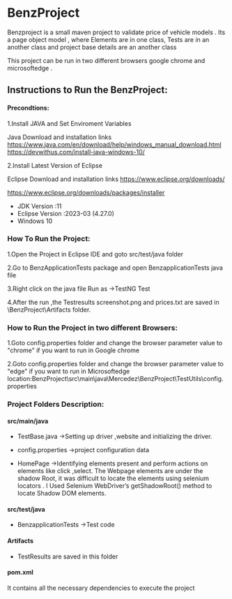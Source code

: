 
# BenzProject

Benzproject is a small maven project to validate price of vehicle models . Its a page object model , where Elements are in one class, Tests are in an another class and project base details are an another class

This project can be run in two different browsers google chrome and microsoftedge .

## Instructions to Run the BenzProject:

#### Precondtions:

1.Install JAVA and Set Enviroment Variables

Java Download and installation links
https://www.java.com/en/download/help/windows_manual_download.html
https://devwithus.com/install-java-windows-10/

2.Install Latest Version of Eclipse 

Eclipse Download and installation links
https://www.eclipse.org/downloads/

https://www.eclipse.org/downloads/packages/installer


- JDK Version :11
- Eclipse Version :2023-03 (4.27.0)
- Windows 10

### How To Run the Project:

1.Open the Project in Eclipse IDE and goto src/test/java folder

2.Go to BenzApplicationTests package and open BenzapplicationTests java file

3.Right click on the java file Run as ->TestNG Test

4.After the run ,the Testresults screenshot.png and prices.txt are saved in \BenzProject\Artifacts folder.


### How to Run the Project in two different Browsers:

1.Goto config.properties folder and change the browser parameter value to "chrome" if you want to run in Google chrome 

2.Goto config.properties folder and change the browser parameter value to "edge" if you want to run in Microsoftedge
location:BenzProject\src\main\java\Mercedez\BenzProject\TestUtils\config.properties

### Project Folders Description:

#### src/main/java 

- TestBase.java ->Setting up driver ,website and initializing the driver.

- config.properties ->project configuration data

- HomePage ->Identifying elements present and perform actions on elements like click ,select.
The Webpage elements are under the shadow Root, it was difficult to locate the elements using selenium locators .
I Used Selenium WebDriver’s getShadowRoot() method to locate Shadow DOM elements.

#### src/test/java 
- BenzapplicationTests ->Test code

#### Artifacts

- TestResults are saved in this folder

#### pom.xml 

It contains all the necessary dependencies to execute the project

 
